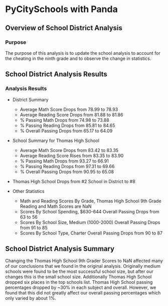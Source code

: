 # PyCitySchools with Panda

## Overview of School District Analysis

### Purpose

The purpose of this analysis is to update the school analysis to account for the cheating in the ninth grade and to observe the change in statistics.

## School District Analysis Results

### Analysis Results
- District Summary
  - Average Math Score Drops from 78.99 to 78.93
  - Average Reading Score Drops from 81.88 to 81.86
  - % Passing Math Drops from 74.98 to 73.88
  - % Passing Reading Drops from 85.81 to 84.65
  - % Overall Passing Drops from 65.17 to 64.09

- School Summary for Thomas High School
  - Average Math Score Drops from 83.42 to 83.35
  - Average Reading Score Rises from 83.35 to 83.90
  - % Passing Math Drops from 93.27 to 66.91
  - % Passing Reading Drops from 97.31 to 69.66
  - % Overall Passing Drops from 90.95 to 65.08
  
- Thomas High School Drops from #2 School in District to #8

- Other Statistics
  - Math and Reading Scores By Grade, Thomas High School 9th Grade Reading and Math Scores are NaN
  - Scores By School Spending, $630-644 Overall Passing Drops from 63 to 56
  - Scores By School Size, Medium (1000-2000) Overall Passing Drops from 91 to 85
  - Scores By School Type, Charter Overall Passing Drops from 90 to 87

## School District Analysis Summary

Changing the Thomas High School 9th Grader Scores to NaN affected many of our conclusions that we found in the original analysis. Originally medium schools were found to be the
most successful school size, but after our changes this is the small school size. Additionally Thomas High School dropped six places in the top schools list. Thomas High School
passing percentages dropped by ~30% in each subject and overall. However, we found that this did not greatly affect our overall passing percentages which only varied by about 
1%.
